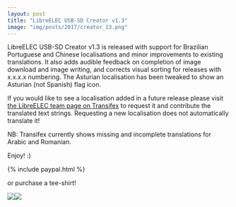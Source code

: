 ```yaml
---
layout: post
title: "LibreELEC USB-SD Creator v1.3"
image: "img/posts/2017/creator_13.png"
---
```


LibreELEC USB-SD Creator v1.3 is released with support for Brazilian Portuguese and Chinese localisations and minor improvements to existing translations. It also adds audible feedback on completion of image download and image writing, and corrects visual sorting for releases with x.x.x.x numbering. The Asturian localisation has been tweaked to show an Asturian (not Spanish) flag icon.

If you would like to see a localisation added in a future release please visit [the LibreELEC team page on Transifex](https://www.transifex.com/libreelec/) to request it and contribute the translated text strings. Requesting a new localisation does not automatically translate it!

NB: Transifex currently shows missing and incomplete translations for Arabic and Romanian.

Enjoy! :)

{% include paypal.html %}

or purchase a tee-shirt!

[![](images/tshirt-logo-black.jpg)](https://teespring.com/en-GB/libreelec?tsmac=store&tsmic=libreelec#pid=373&cid=100035&sid=front)[![](images/hoodie-logo-grey.jpg)](https://teespring.com/en-GB/libreelec?tsmac=store&tsmic=libreelec#pid=377&cid=100063&sid=front)
